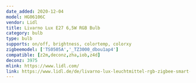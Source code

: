 ```yaml
---
date_added: 2020-12-04
model: HG06106C
vendor: Lidl
title: Livarno Lux E27 6,5W RGB Bulb
category: bulb
type: bulb
supports: on/off, brightness, colortemp, colorxy
zigbeemodel: ['TS0505A','_TZ3000_dbou1ap4']
compatible: [z2m,deconz,zha,iob,z4d]
deconz: 3975
mlink: https://www.lidl.com/
link: https://www.lidl.de/de/livarno-lux-leuchtmittel-rgb-zigbee-smart-home-dimmbar/p354569
---
```


